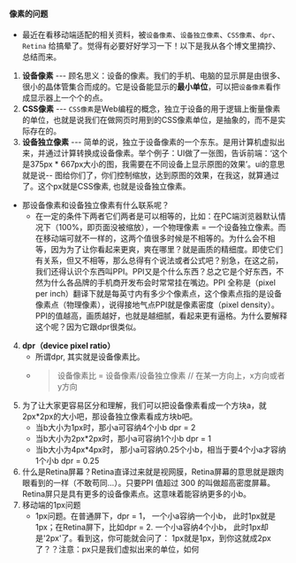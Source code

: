 #### 像素的问题
- 最近在看移动端适配的相关资料，被`设备像素`、`设备独立像素`、`CSS像素`、`dpr`、   `Retina` 给搞晕了。觉得有必要好好学习一下！以下是我从各个博文里摘抄、总结而来。
1. **设备像素** --- 顾名思义：设备的像素。我们的手机、电脑的显示屏是由很多、很小的晶体管集合而成的。它是设备能显示的**最小单位**，可以把`设备像素`看作成显示器上一个个的点。
2. **CSS像素** --- `CSS像素`是Web编程的概念，独立于设备的用于逻辑上衡量像素的单位，也就是说我们在做网页时用到的CSS像素单位，是抽象的，而不是实际存在的。
3. **设备独立像素** --- 简单的说，独立于设备像素的一个东东。是用计算机虚拟出来，并通过计算转换成设备像素。举个例子：UI做了一张图，告诉前端：‘这个是375px * 667px大小的图，我需要在不同设备上显示原图的效果’。ui的意思就是说-- 图给你们了，你们控制缩放，达到原图的效果，在我这，就算通过了。这个px就是CSS像素, 也就是设备独立像素。
- 那设备像素和设备独立像素有什么联系呢？
    - 在一定的条件下两者它们两者是可以相等的，比如：在PC端浏览器默认情况下（100%，即页面没被缩放），一个物理像素 = 一个设备独立像素。而在移动端可就不一样的，这两个值很多时候是不相等的。为什么会不相等，因为为了让你看起来更爽，爽在哪里？就是画质的精细度。即使它们有关系，但又不相等，那么总得有个说法或者公式吧？别急，在这之前，我们还得认识个东西叫PPI。PPI又是个什么东西？总之它是个好东西，不然为什么各品牌的手机商开发布会时常常挂在嘴边。PPI 全称是（pixel per inch）翻译下就是每英寸内有多少个像素点，这个像素点指的是设备像素点（物理像素），说得接地气点PPI就是像素密度（pixel density）。PPI的值越高，画质越好，也就是越细腻，看起来更有逼格。为什么要解释这个呢？因为它跟dpr很类似。
4. **dpr（device pixel ratio）**
    - 所谓dpr, 其实就是设备像素比。
    - > 设备像素比 = 设备像素/设备独立像素 // 在某一方向上，x方向或者y方向
5. 为了让大家更容易区分和理解，我们可以把设备像素看成一个方块a，就2px*2px的大小吧，那设备独立像素看成方块b吧。
    - 当b大小为1px时，那小a可容纳4个小b dpr = 2
    - 当b大小为2px*2px时，那小a可容纳1个小b dpr = 1
    - 当b大小为4px*4px时， 那小a可容纳0.25个小b，相当于要4个小a才容纳1个小b dpr = 0.25
6. 什么是Retina屏幕？Retina直译过来就是视网膜，Retina屏幕的意思就是跟肉眼看到的一样（不敢苟同...）。只要PPI 值超过 300 的叫做超高密度屏幕。Retina屏只是具有更多的设备像素点。这意味着能容纳更多的小b。
7. 移动端的1px问题
    - 1px问题。在普通屏下，dpr = 1， 一个小a容纳一个小b， 此时1px就是1px；在Retina屏下，比如dpr = 2. 一个小a容纳4个小b， 此时1px却是'2px'了。看到这，你可能就会问了： 1px就是1px，到你这就成2px了？？注意：px只是我们虚拟出来的单位，如何